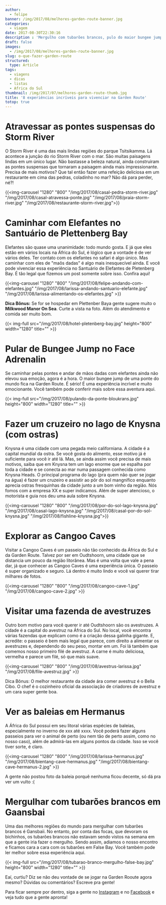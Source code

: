 ```yaml
---
author:
  - felipe
banner: /img/2017/08/melhores-garden-route-banner.jpg
categories:
  - viagem
date: 2017-08-30T22:30:16
description : 'Mergulho com tubarões brancos, pulo do maior bungee jump de ponte do mundo, visita à fazenda de avestruzes e caminhar de mãos dadas com elefantes são algumas das aventuras que a Garden Route oferece.'
draft: false
images:
  - /img/2017/08/melhores-garden-route-banner.jpg
slug: o-que-fazer-garden-route
structured:
  type: Article
tags:
  - viagens
  - dicas
  - listas
  - Africa do Sul
thumbnail: /img/2017/07/melhores-garden-route-thumb.jpg
title: '8 experiências incríveis para vivenciar na Garden Route'
totop: true
---
```


# Atravessar as pontes suspensas do Storm River
O Storm River é uma das mais lindas regiões do parque Tsitsikamma. Lá acontece a junção do rio Storm River com o mar. São muitas paisagens lindas em um único lugar. Não bastasse a beleza natural, ainda construiram as pontes suspensas que tornaram a paisagem ainda mais impressionante. Precisa de mais motivos? Que tal então fazer uma refeição deliciosa em um restaurante em cima das pedras, coladinho no mar? Não dá para perder, né?!

{{<img-carousel "1280" "800" "/img/2017/08/casal-pedra-storm-river.jpg" "/img/2017/08/casal-atravessa-ponte.jpg" "/img/2017/08/praia-storm-river.jpg" "/img/2017/08/restaurante-storm-river.jpg">}}

# Caminhar com Elefantes no Santuário de Plettenberg Bay
Elefantes são quase uma unanimidade: todo mundo gosta. E já que eles estão em vários locais na África do Sul, é lógico que a vontade é de ver vários deles. Ter contato com os elefantes no safari é algo único. Mas caminhar com eles de "maõs dadas" é algo mais inesquecível ainda. E você pode vivenciar essa experiência no Santuário de Elefantes de Pletenberg Bay. É tão legal que fizemos um post somente sobre isso. Confira aqui!

{{<img-carousel "1280" "800" "/img/2017/08/felipe-andando-com-elefantes.jpg" "/img/2017/08/larissa-andando-santuario-elefante.jpg" "/img/2017/08/larissa-alimentando-os-elefantes.jpg" >}}

**Dica Bônus:**  Se for se hospedar em Plettenber Baya gente sugere muito o **Milkwood Manor On Sea**. Curte a vista na foto. Além do atendimento e comida ser muito bom.

{{< img-full src="/img/2017/08/hotel-pletenberg-bay.jpg"  height="800" width="1280" title="" >}}



# Pular de Bungee Jump no Face Adrenalin
Se caminhar pelas pontes e andar de mãos dadas com elefantes ainda não elevou sua emoção, agora é a hora. O maior bungee jump de uma ponte do mundo fica na Garden Route. É sério! É uma experiência incrível e muito emocionante. Você também pode conferir mais sobre essa aventura aqui.

{{< img-full src="/img/2017/08/pulando-da-ponte-bloukrans.jpg"  height="800" width="1280" title="" >}}

# Fazer um cruzeiro no lago de Knysna (com ostras)
Knysna é uma cidade com uma pegada meio californiana. A cidade é a capital mundial da ostra. Se você gosta do alimento, esse motivo já é suficiente para você ir até lá. Mas, se ainda assim você precisa de mais motivos, saiba que em Knysna tem um lago enorme que se espalha por toda a cidade e se conecta ao mar numa passagem conhecida como Knysna Heads. 
O principal programa do lago (pra quem não quer se jogar na água) é fazer um cruzeiro e assistir ao pôr do sol mangnífico enquanto aprecia ostras fresquinhas da cidade junto a um bom vinho da região. Nós fomos com a empresa XX e super indicamos. Além de super atencioso, o motorista e guia nos deu uma aula sobre Knysna.

{{<img-carousel "1280" "800" "/img/2017/08/por-do-sol-lago-knysna.jpg" "/img/2017/08/casal-lago-knysna.jpg" "/img/2017/08/casal-por-do-sol-knysna.jpg" "/img/2017/08/fishline-knysna.jpg">}}

# Explorar as Cangoo Caves
Visitar a Cangoo Caves é um passeio não tão conhecido da África do Sul e da Garden Route. Talvez por ser em Oudtshoorn, uma cidade que se distancia um pouco da região litorânea. Mas é uma volta que vale a pena dar, já que conhecer as Cangoo Caves é uma experiência única. O passeio é super organizado e seguro. Lá dentro é muito lindo e você vai querer tirar milhares de fotos. 

{{<img-carousel "1280" "800" "/img/2017/08/cangoo-cave-1.jpg"  "/img/2017/08/cangoo-cave-2.jpg" >}}

# Visitar uma fazenda de avestruzes
Outro bom motivo para você querer ir até Oudtshoorn são os avestruzes. A cidade é a capital do avestruz na África do Sul. No local, você encontra várias fazendas que explicam como é a criação dessa galinha gigante. E, acredite: o passeio é bem mais legal que parece, com direito a alimentar os avestruzes e, dependendo do seu peso, montar em um.  Foi lá também que comemos nosso primeiro filé de avestruz. A carne é muito deliciosa, vermelha e parece um filé, só que mais suave.

{{<img-carousel "1280" "800" "/img/2017/08/avestrus-larissa.jpg"  "/img/2017/08/file-avestruz.jpg" >}}

Dica Bônus: O melhor restaurante da cidade ára comer avestruz é o Bella Cibo. O chef é o cozinheiro oficial da associação de criadores de avestruz e um cara super gente boa.

# Ver as baleias em Hermanus
A África do Sul possui em seu litoral várias espécies de baleias, especialmente no inverno de xxx até xxxx. Você poderá fazer alguns passeios para ver o animal de perto (ou nem tão de perto assim, como no nosso caso), além de admirá-las em alguns pontos da cidade. Isso se você tiver sorte, é claro.

{{<img-carousel "1280" "800" "/img/2017/08/larissa-hermanus.jpg" "/img/2017/08/bientang-cave-hermanus.jpg" "/img/2017/08/bientang-cave-hermanus-2.jpg" >}}

A gente não postou foto da baleia porquê nenhuma ficou decente, só dá pra ver um vulto :(

# Mergulhar com tubarões brancos em Gaansbai
Uma das melhores regiões do mundo para mergulhar com tubarões brancos é Gansbaii. No entanto, por conta das focas, que devoram os bichinhos, os tubarões brancos não estavam sendo vistos na semana em que a gente iria fazer o mergulho. Sendo assim, adiamos o nosso encontro e ficamos cara a cara com os tubarões em False Bay. Você também pode ler melhor sobre essa experiência aqui.

{{< img-full src="/img/2017/08/tubarao-branco-mergulho-false-bay.jpg"  height="800" width="1280" title="" >}}

Eaí, curtiu? Diz se não deu vontade de se jogar na Garden Rooute agora mesmo?
Dúvidas ou comentários? Escreve pra gente!

Para ficar sempre por dentro, siga a gente no [Instagram](https://www.instagram.com/casaldebacontudo/) e no [Facebook](https://www.facebook.com/debacontudo) e veja tudo que a gente apronta!
